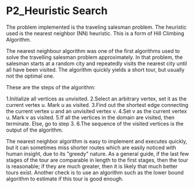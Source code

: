 # P2_Heuristic Search

The problem implemented is the traveling salesman problem. The heuristic used is the nearest neighbor (NN) heuristic. This is a form of Hill Climbing Algorithm.

The nearest neighbour algorithm was one of the first algorithms used to solve the travelling salesman problem approximately. In that problem, the salesman starts at a random city and repeatedly visits the nearest city until all have been visited. The algorithm quickly yields a short tour, but usually not the optimal one.

These are the steps of the algorithm:

1.Initialize all vertices as unvisited.
2.Select an arbitrary vertex, set it as the current vertex u. Mark u as visited.
3.Find out the shortest edge connecting the current vertex u and an unvisited vertex v.
4.Set v as the current vertex u. Mark v as visited.
5.If all the vertices in the domain are visited, then terminate. Else, go to step 3.
6.The sequence of the visited vertices is the output of the algorithm.

The nearest neighbor algorithm is easy to implement and executes quickly, but it can sometimes miss shorter routes which are easily noticed with human insight, due to its "greedy" nature. As a general guide, if the last few stages of the tour are comparable in length to the first stages, then the tour is reasonable; if they are much greater, then it is likely that much better tours exist. Another check is to use an algorithm such as the lower bound algorithm to estimate if this tour is good enough.
